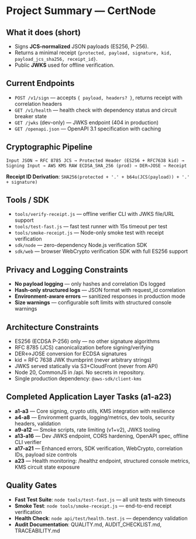 # Project Summary — CertNode

## What it does (short)
- Signs **JCS-normalized** JSON payloads (ES256, P-256).
- Returns a minimal receipt `{protected, payload, signature, kid, payload_jcs_sha256, receipt_id}`.
- Public **JWKS** used for offline verification.

## Current Endpoints
- `POST /v1/sign` — accepts `{ payload, headers? }`, returns receipt with correlation headers
- `GET /v1/health` — health check with dependency status and circuit breaker state  
- `GET /jwks` (dev-only) — JWKS endpoint (404 in production)
- `GET /openapi.json` — OpenAPI 3.1 specification with caching

## Cryptographic Pipeline
```
Input JSON → RFC 8785 JCS → Protected Header (ES256 + RFC7638 kid) → 
Signing Input → AWS KMS RAW ECDSA_SHA_256 (prod) → DER→JOSE → Receipt
```

**Receipt ID Derivation**: `SHA256(protected + '.' + b64u(JCS(payload)) + '.' + signature)`

## Tools / SDK
- `tools/verify-receipt.js` — offline verifier CLI with JWKS file/URL support
- `tools/test-fast.js` — fast test runner with 15s timeout per test
- `tools/smoke-receipt.js` — Node-only smoke test with receipt verification
- `sdk/node` — zero-dependency Node.js verification SDK
- `sdk/web` — browser WebCrypto verification SDK with full ES256 support

## Privacy and Logging Constraints
- **No payload logging** — only hashes and correlation IDs logged
- **Hash-only structured logs** — JSON format with request_id correlation
- **Environment-aware errors** — sanitized responses in production mode
- **Size warnings** — configurable soft limits with structured console warnings

## Architecture Constraints
- ES256 (ECDSA P-256) only — no other signature algorithms
- RFC 8785 (JCS) canonicalization before signing/verifying
- DER↔JOSE conversion for ECDSA signatures
- kid = RFC 7638 JWK thumbprint (never arbitrary strings)
- JWKS served statically via S3+CloudFront (never from API)
- Node 20, CommonJS in /api. No secrets in repository.
- Single production dependency: `@aws-sdk/client-kms`

## Completed Application Layer Tasks (a1-a23)
- **a1-a3** — Core signing, crypto utils, KMS integration with resilience
- **a4-a8** — Environment guards, logging/metrics, dev tools, security headers, validation
- **a9-a12** — Smoke scripts, rate limiting (v1+v2), JWKS tooling
- **a13-a16** — Dev JWKS endpoint, CORS hardening, OpenAPI spec, offline CLI verifier
- **a17-a21** — Enhanced errors, SDK verification, WebCrypto, correlation IDs, payload size controls
- **a23** — Health monitoring: /healthz endpoint, structured console metrics, KMS circuit state exposure

## Quality Gates
- **Fast Test Suite**: `node tools/test-fast.js` — all unit tests with timeouts
- **Smoke Test**: `node tools/smoke-receipt.js` — end-to-end receipt verification  
- **Health Check**: `node api/test/health.test.js` — dependency validation
- **Audit Documentation**: QUALITY.md, AUDIT_CHECKLIST.md, TRACEABILITY.md